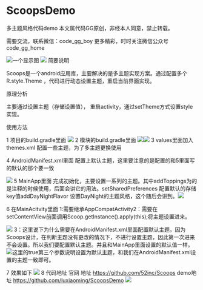 # ScoopsDemo
多主题风格代码demo
本文属代码GG原创，非经本人同意，禁止转载。

需要交流，联系微信：code_gg_boy
更多精彩，时时关注微信公众号code_gg_home

![一个显示图](https://github.com/luxiaoming/dagger2Demo/raw/master/images/0.jpg)
![](http://upload-images.jianshu.io/upload_images/1603789-c4636a111ee03306?imageMogr2/auto-orient/strip%7CimageView2/2/w/1240)
简要说明


 Scoops是一个android应用库，主要解决的是多主题实现方案。通过配置多个R.style.Theme ，代码进行动态设置主题，重启当前界面实现。


原理分析


 主要通过设置主题（存储设置值）， 重启activity，通过setTheme方式设置style实现。


使用方法


1 项目的build.gradle里面
![](http://upload-images.jianshu.io/upload_images/1603789-1d36a1748d91e1e6?imageMogr2/auto-orient/strip%7CimageView2/2/w/1240)
2 模块的build.gradle里面
![](http://upload-images.jianshu.io/upload_images/1603789-db8eddc7254f137e?imageMogr2/auto-orient/strip%7CimageView2/2/w/1240)![](http://upload-images.jianshu.io/upload_images/1603789-684a4f6cadb39ed6?imageMogr2/auto-orient/strip%7CimageView2/2/w/1240)
3 values里面加入themes.xml
配置一些主题，为了多主题更换使用


4 AndroidManifest.xml里面
配置上默认主题，这里要注意的是配置的和5里面写的默认的那个要一致


![](http://upload-images.jianshu.io/upload_images/1603789-4b45e036e724934f?imageMogr2/auto-orient/strip%7CimageView2/2/w/1240)
5 MainApp里面
完成初始化，主要设置一系列的主题。其中addToppings为的是注释的时候使用，后面会讲它的用法。setSharedPreferences 配置默认的存储key值addDayNightFlavor 设置DayNight的主题风格，这个随后会讲到。![](http://upload-images.jianshu.io/upload_images/1603789-e89eee1f07775a02?imageMogr2/auto-orient/strip%7CimageView2/2/w/1240)


6 在MainAcitvity里面
1:需要继承AppCompatActivity2：需要在setContentView前面调用Scoop.getInstance().apply(this);将主题设置进来。


![](http://upload-images.jianshu.io/upload_images/1603789-bb1c4f16abbcd1de?imageMogr2/auto-orient/strip%7CimageView2/2/w/1240)
3：这里说下为什么需要在AndroidManifest.xml里面配置默认主题，因为Scoops设计，在判断主题没有更改的情况下，不进行设置主题，因此第一次进来不会设置。所以我们要配置默认主题。并且和MainApp里面设置的默认值一样。![](http://upload-images.jianshu.io/upload_images/1603789-89a53c9bc7db24e9?imageMogr2/auto-orient/strip%7CimageView2/2/w/1240)这里的true第三个参数说明设置为默认主题，和我们在AndroidManifest.xml设置的主题一致即可。


7 效果如下
![](http://upload-images.jianshu.io/upload_images/1603789-bbff73b2025a4a9a?imageMogr2/auto-orient/strip)
8 代码地址
官网 地址 https://github.com/52inc/Scoops
demo地址   https://github.com/luxiaoming/ScoopsDemo
![](http://upload-images.jianshu.io/upload_images/1603789-e901d5c4c79b1642?imageMogr2/auto-orient/strip%7CimageView2/2/w/1240)

